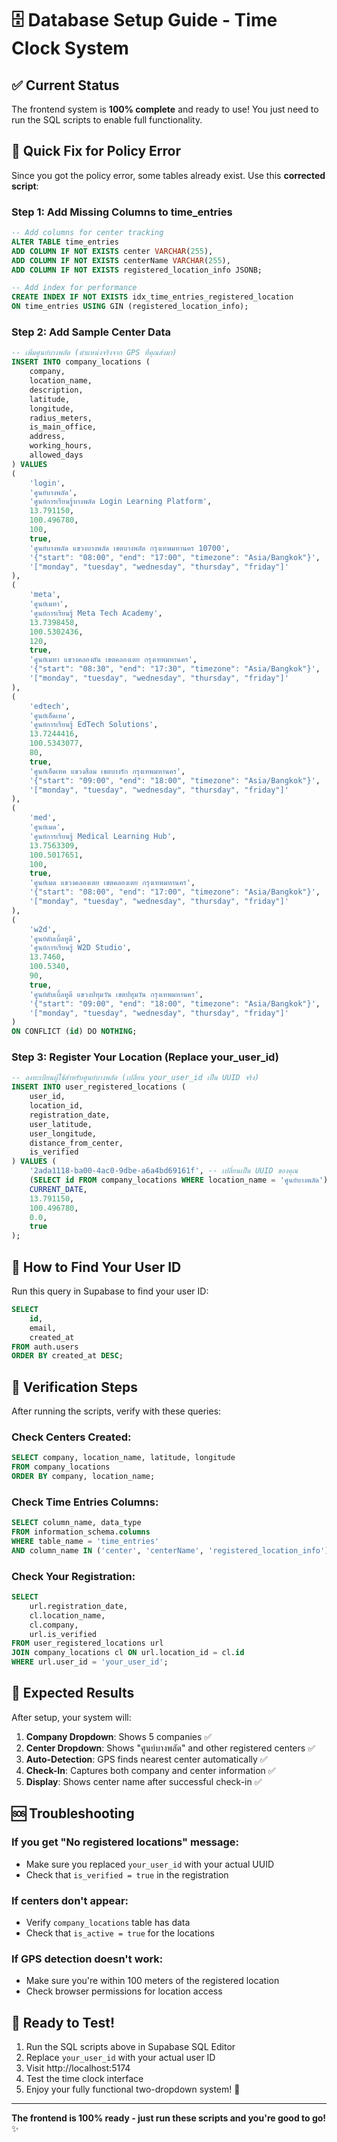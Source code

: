 # 🗄️ Database Setup Guide - Time Clock System

## ✅ Current Status
The frontend system is **100% complete** and ready to use! You just need to run the SQL scripts to enable full functionality.

## 🔧 Quick Fix for Policy Error

Since you got the policy error, some tables already exist. Use this **corrected script**:

### Step 1: Add Missing Columns to time_entries
```sql
-- Add columns for center tracking
ALTER TABLE time_entries 
ADD COLUMN IF NOT EXISTS center VARCHAR(255),
ADD COLUMN IF NOT EXISTS centerName VARCHAR(255),
ADD COLUMN IF NOT EXISTS registered_location_info JSONB;

-- Add index for performance
CREATE INDEX IF NOT EXISTS idx_time_entries_registered_location 
ON time_entries USING GIN (registered_location_info);
```

### Step 2: Add Sample Center Data
```sql
-- เพิ่มศูนย์บางพลัด (ตำแหน่งจริงจาก GPS ที่คุณส่งมา)
INSERT INTO company_locations (
    company, 
    location_name, 
    description, 
    latitude, 
    longitude, 
    radius_meters,
    is_main_office,
    address,
    working_hours,
    allowed_days
) VALUES 
(
    'login',
    'ศูนย์บางพลัด',
    'ศูนย์การเรียนรู้บางพลัด Login Learning Platform',
    13.791150,
    100.496780,
    100,
    true,
    'ศูนย์บางพลัด แขวงบางพลัด เขตบางพลัด กรุงเทพมหานคร 10700',
    '{"start": "08:00", "end": "17:00", "timezone": "Asia/Bangkok"}',
    '["monday", "tuesday", "wednesday", "thursday", "friday"]'
),
(
    'meta',
    'ศูนย์เมทา',
    'ศูนย์การเรียนรู้ Meta Tech Academy',
    13.7398458,
    100.5302436,
    120,
    true,
    'ศูนย์เมทา แขวงคลองตัน เขตคลองเตย กรุงเทพมหานคร',
    '{"start": "08:30", "end": "17:30", "timezone": "Asia/Bangkok"}',
    '["monday", "tuesday", "wednesday", "thursday", "friday"]'
),
(
    'edtech',
    'ศูนย์เอ็ดเทค',
    'ศูนย์การเรียนรู้ EdTech Solutions',
    13.7244416,
    100.5343077,
    80,
    true,
    'ศูนย์เอ็ดเทค แขวงสีลม เขตบางรัก กรุงเทพมหานคร',
    '{"start": "09:00", "end": "18:00", "timezone": "Asia/Bangkok"}',
    '["monday", "tuesday", "wednesday", "thursday", "friday"]'
),
(
    'med',
    'ศูนย์เมด',
    'ศูนย์การเรียนรู้ Medical Learning Hub',
    13.7563309,
    100.5017651,
    100,
    true,
    'ศูนย์เมด แขวงคลองเตย เขตคลองเตย กรุงเทพมหานคร',
    '{"start": "08:00", "end": "17:00", "timezone": "Asia/Bangkok"}',
    '["monday", "tuesday", "wednesday", "thursday", "friday"]'
),
(
    'w2d',
    'ศูนย์ดับเบิ้ลทูดี',
    'ศูนย์การเรียนรู้ W2D Studio',
    13.7460,
    100.5340,
    90,
    true,
    'ศูนย์ดับเบิ้ลทูดี แขวงปทุมวัน เขตปทุมวัน กรุงเทพมหานคร',
    '{"start": "09:00", "end": "18:00", "timezone": "Asia/Bangkok"}',
    '["monday", "tuesday", "wednesday", "thursday", "friday"]'
)
ON CONFLICT (id) DO NOTHING;
```

### Step 3: Register Your Location (Replace your_user_id)
```sql
-- ลงทะเบียนผู้ใช้สำหรับศูนย์บางพลัด (เปลี่ยน your_user_id เป็น UUID จริง)
INSERT INTO user_registered_locations (
    user_id,
    location_id,
    registration_date,
    user_latitude,
    user_longitude,
    distance_from_center,
    is_verified
) VALUES (
    '2ada1118-ba00-4ac0-9dbe-a6a4bd69161f', -- เปลี่ยนเป็น UUID ของคุณ
    (SELECT id FROM company_locations WHERE location_name = 'ศูนย์บางพลัด'),
    CURRENT_DATE,
    13.791150,
    100.496780,
    0.0,
    true
);
```

## 🎯 How to Find Your User ID

Run this query in Supabase to find your user ID:
```sql
SELECT 
    id,
    email,
    created_at
FROM auth.users 
ORDER BY created_at DESC;
```

## 🚦 Verification Steps

After running the scripts, verify with these queries:

### Check Centers Created:
```sql
SELECT company, location_name, latitude, longitude 
FROM company_locations 
ORDER BY company, location_name;
```

### Check Time Entries Columns:
```sql
SELECT column_name, data_type 
FROM information_schema.columns 
WHERE table_name = 'time_entries' 
AND column_name IN ('center', 'centerName', 'registered_location_info');
```

### Check Your Registration:
```sql
SELECT 
    url.registration_date,
    cl.location_name,
    cl.company,
    url.is_verified
FROM user_registered_locations url
JOIN company_locations cl ON url.location_id = cl.id
WHERE url.user_id = 'your_user_id';
```

## 🎉 Expected Results

After setup, your system will:

1. **Company Dropdown**: Shows 5 companies ✅
2. **Center Dropdown**: Shows "ศูนย์บางพลัด" and other registered centers ✅
3. **Auto-Detection**: GPS finds nearest center automatically ✅
4. **Check-In**: Captures both company and center information ✅
5. **Display**: Shows center name after successful check-in ✅

## 🆘 Troubleshooting

### If you get "No registered locations" message:
- Make sure you replaced `your_user_id` with your actual UUID
- Check that `is_verified = true` in the registration

### If centers don't appear:
- Verify `company_locations` table has data
- Check that `is_active = true` for the locations

### If GPS detection doesn't work:
- Make sure you're within 100 meters of the registered location
- Check browser permissions for location access

## 🚀 Ready to Test!

1. Run the SQL scripts above in Supabase SQL Editor
2. Replace `your_user_id` with your actual user ID
3. Visit http://localhost:5174
4. Test the time clock interface
5. Enjoy your fully functional two-dropdown system! 🎯

---
**The frontend is 100% ready - just run these scripts and you're good to go!** ✨